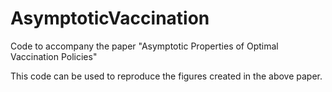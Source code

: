 # AsymptoticVaccination
Code to accompany the paper "Asymptotic Properties of Optimal Vaccination Policies"

This code can be used to reproduce the figures created in the above paper. 
